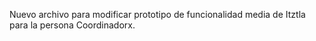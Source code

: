 Nuevo archivo para modificar prototipo de funcionalidad media de Itztla para la persona Coordinadorx.
